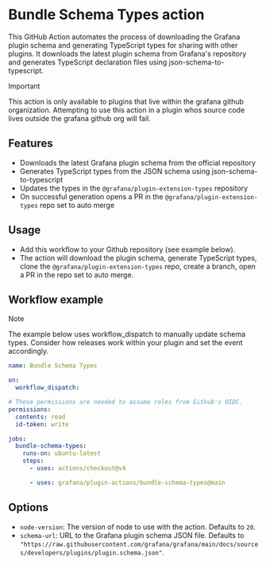 # Bundle Schema Types action

This GitHub Action automates the process of downloading the Grafana plugin schema and generating TypeScript types for sharing with other plugins. It downloads the latest plugin schema from Grafana's repository and generates TypeScript declaration files using json-schema-to-typescript.

> [!IMPORTANT]
> This action is only available to plugins that live within the grafana github organization. Attempting to use this action in a plugin whos source code lives outside the grafana github org will fail.

## Features

- Downloads the latest Grafana plugin schema from the official repository
- Generates TypeScript types from the JSON schema using json-schema-to-typescript
- Updates the types in the `@grafana/plugin-extension-types` repository
- On successful generation opens a PR in the `@grafana/plugin-extension-types` repo set to auto merge

## Usage

- Add this workflow to your Github repository (see example below).
- The action will download the plugin schema, generate TypeScript types, clone the `@grafana/plugin-extension-types` repo, create a branch, open a PR in the repo set to auto merge.

## Workflow example

>[!NOTE]
> The example below uses workflow_dispatch to manually update schema types. Consider how releases work within your plugin and set the event accordingly.

```yaml
name: Bundle Schema Types

on:
  workflow_dispatch:

# These permissions are needed to assume roles from Github's OIDC.
permissions:
  contents: read
  id-token: write

jobs:
  bundle-schema-types:
    runs-on: ubuntu-latest
    steps:
      - uses: actions/checkout@v4

      - uses: grafana/plugin-actions/bundle-schema-types@main
```

## Options

- `node-version`: The version of node to use with the action. Defaults to `20`.
- `schema-url`: URL to the Grafana plugin schema JSON file. Defaults to `"https://raw.githubusercontent.com/grafana/grafana/main/docs/sources/developers/plugins/plugin.schema.json"`.
